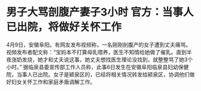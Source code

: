 # 男子大骂剖腹产妻子3小时 官方：当事人已出院，将做好关怀工作

4月9日，安徽阜阳。有网友发布视频称，一名刚刚剖腹产的女子遭到丈夫痛骂。视频发布者配文称：“宝妈本不打算母乳喂养，医生不知情给她做了催乳。直到半夜涨奶发烧，她才和丈夫说这事，她丈夫想找医生理论没找到，就整整骂了她3个小时。”
据临泉县委宣传部工作人员称，此事6日发生在安徽阜阳临泉县妇幼保健院，当事人已出院。女子是颍泉区的，已经将相关情况转发给颍泉区，协调他们做好妇女关怀工作和家庭矛盾调解工作。

